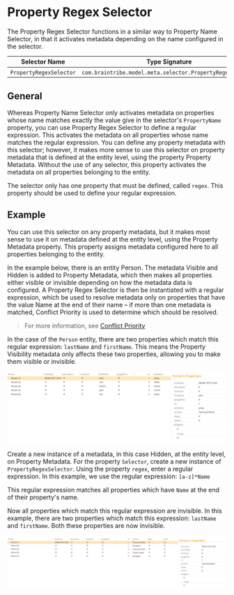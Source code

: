 # Property Regex Selector

The Property Regex Selector functions in a similar way to Property Name Selector, in that it activates metadata depending on the name configured in the selector.

Selector Name  | Type Signature  
------- | -----------
`PropertyRegexSelector` | `com.braintribe.model.meta.selector.PropertyRegexSelector`

## General
Whereas Property Name Selector only activates metadata on properties whose name matches exactly the value give in the selector's `PropertyName` property, you can use Property Regex Selector to define a regular expression. This activates the metadata on all properties whose name matches the regular expression. You can define any property metadata with this selector; however, it makes more sense to use this selector on property metadata that is defined at the entity level, using the property Property Metadata. Without the use of any selector, this property activates the metadata on all properties belonging to the entity.

The selector only has one property that must be defined, called `regex`. This property should be used to define your regular expression.

## Example

You can use this selector on any property metadata, but it makes most sense to use it on metadata defined at the entity level, using the Property Metadata property. This property assigns metadata configured here to all properties belonging to the entity.

In the example below, there is an entity Person. The metadata Visible and Hidden is added to Property Metadata, which then makes all properties either visible or invisible depending on how the metadata data is configured. A Property Regex Selector is then be instantiated with a regular expression, which be used to resolve metadata only on properties that have the value Name at the end of their name – if more than one metadata is matched, Conflict Priority is used to determine which should be resolved.

>For more information, see [Conflict Priority](../general_metadata_properties.md#conflict-priority)

In the case of the `Person` entity, there are two properties which match this regular expression: `lastName` and `firstName`. This means the Property Visibility metadata only affects these two properties, allowing you to make them visible or invisible.

![](../../images/PropertyRegexSelector01.png)

Create a new instance of a metadata, in this case Hidden, at the entity level, on Property Metadata. For the property `Selector`, create a new instance of `PropertyRegexSelector`. Using the property `regex`, enter a regular expression. In this example, we use the regular expression: `[a-z]*Name`

This regular expression matches all properties which have `Name` at the end of their property's name.

Now all properties which match this regular expression are invisible. In this example, there are two properties which match this expression: `lastName` and `firstName`. Both these properties are now invisible.

![](../../images/PropertyRegexSelector05.png)
